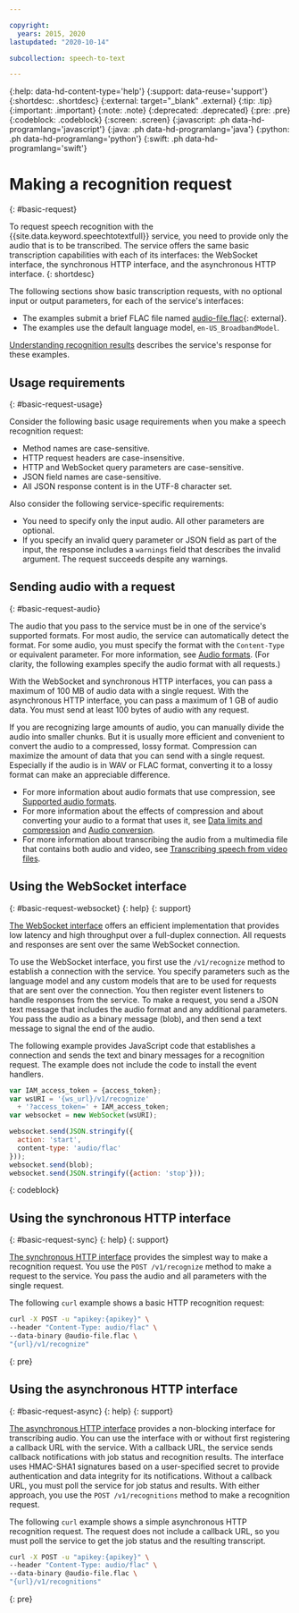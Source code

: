 ```yaml
---

copyright:
  years: 2015, 2020
lastupdated: "2020-10-14"

subcollection: speech-to-text

---
```


{:help: data-hd-content-type='help'}
{:support: data-reuse='support'}
{:shortdesc: .shortdesc}
{:external: target="_blank" .external}
{:tip: .tip}
{:important: .important}
{:note: .note}
{:deprecated: .deprecated}
{:pre: .pre}
{:codeblock: .codeblock}
{:screen: .screen}
{:javascript: .ph data-hd-programlang='javascript'}
{:java: .ph data-hd-programlang='java'}
{:python: .ph data-hd-programlang='python'}
{:swift: .ph data-hd-programlang='swift'}

# Making a recognition request
{: #basic-request}

To request speech recognition with the {{site.data.keyword.speechtotextfull}} service, you need to provide only the audio that is to be transcribed. The service offers the same basic transcription capabilities with each of its interfaces: the WebSocket interface, the synchronous HTTP interface, and the asynchronous HTTP interface.
{: shortdesc}

The following sections show basic transcription requests, with no optional input or output parameters, for each of the service's interfaces:

-   The examples submit a brief FLAC file named [audio-file.flac](https://watson-developer-cloud.github.io/doc-tutorial-downloads/speech-to-text/audio-file.flac){: external}.
-   The examples use the default language model, `en-US_BroadbandModel`.

[Understanding recognition results](/docs/speech-to-text?topic=speech-to-text-basic-response) describes the service's response for these examples.

## Usage requirements
{: #basic-request-usage}

Consider the following basic usage requirements when you make a speech recognition request:

-   Method names are case-sensitive.
-   HTTP request headers are case-insensitive.
-   HTTP and WebSocket query parameters are case-sensitive.
-   JSON field names are case-sensitive.
-   All JSON response content is in the UTF-8 character set.

Also consider the following service-specific requirements:

-   You need to specify only the input audio. All other parameters are optional.
-   If you specify an invalid query parameter or JSON field as part of the input, the response includes a `warnings` field that describes the invalid argument. The request succeeds despite any warnings.

## Sending audio with a request
{: #basic-request-audio}

The audio that you pass to the service must be in one of the service's supported formats. For most audio, the service can automatically detect the format. For some audio, you must specify the format with the `Content-Type` or equivalent parameter. For more information, see [Audio formats](/docs/speech-to-text?topic=speech-to-text-audio-formats). (For clarity, the following examples specify the audio format with all requests.)

With the WebSocket and synchronous HTTP interfaces, you can pass a maximum of 100 MB of audio data with a single request. With the asynchronous HTTP interface, you can pass a maximum of 1 GB of audio data. You must send at least 100 bytes of audio with any request.

If you are recognizing large amounts of audio, you can manually divide the audio into smaller chunks. But it is usually more efficient and convenient to convert the audio to a compressed, lossy format. Compression can maximize the amount of data that you can send with a single request. Especially if the audio is in WAV or FLAC format, converting it to a lossy format can make an appreciable difference.

-   For more information about audio formats that use compression, see [Supported audio formats](/docs/speech-to-text?topic=speech-to-text-audio-formats#formats).
-   For more information about the effects of compression and about converting your audio to a format that uses it, see [Data limits and compression](/docs/speech-to-text?topic=speech-to-text-audio-formats#limits) and [Audio conversion](/docs/speech-to-text?topic=speech-to-text-audio-formats#conversion).
-   For more information about transcribing the audio from a multimedia file that contains both audio and video, see [Transcribing speech from video files](/docs/speech-to-text?topic=speech-to-text-audio-formats#videoFiles).

## Using the WebSocket interface
{: #basic-request-websocket}
{: help}
{: support}

[The WebSocket interface](/docs/speech-to-text?topic=speech-to-text-websockets) offers an efficient implementation that provides low latency and high throughput over a full-duplex connection. All requests and responses are sent over the same WebSocket connection.

To use the WebSocket interface, you first use the `/v1/recognize` method to establish a connection with the service. You specify parameters such as the language model and any custom models that are to be used for requests that are sent over the connection. You then register event listeners to handle responses from the service. To make a request, you send a JSON text message that includes the audio format and any additional parameters. You pass the audio as a binary message (blob), and then send a text message to signal the end of the audio.

The following example provides JavaScript code that establishes a connection and sends the text and binary messages for a recognition request. The example does not include the code to install the event handlers.

```javascript
var IAM_access_token = {access_token};
var wsURI = '{ws_url}/v1/recognize'
  + '?access_token=' + IAM_access_token;
var websocket = new WebSocket(wsURI);

websocket.send(JSON.stringify({
  action: 'start',
  content-type: 'audio/flac'
}));
websocket.send(blob);
websocket.send(JSON.stringify({action: 'stop'}));
```
{: codeblock}

## Using the synchronous HTTP interface
{: #basic-request-sync}
{: help}
{: support}

[The synchronous HTTP interface](/docs/speech-to-text?topic=speech-to-text-http) provides the simplest way to make a recognition request. You use the `POST /v1/recognize` method to make a request to the service. You pass the audio and all parameters with the single request.

The following `curl` example shows a basic HTTP recognition request:

```bash
curl -X POST -u "apikey:{apikey}" \
--header "Content-Type: audio/flac" \
--data-binary @audio-file.flac \
"{url}/v1/recognize"
```
{: pre}

## Using the asynchronous HTTP interface
{: #basic-request-async}
{: help}
{: support}

[The asynchronous HTTP interface](/docs/speech-to-text?topic=speech-to-text-async) provides a non-blocking interface for transcribing audio. You can use the interface with or without first registering a callback URL with the service. With a callback URL, the service sends callback notifications with job status and recognition results. The interface uses HMAC-SHA1 signatures based on a user-specified secret to provide authentication and data integrity for its notifications. Without a callback URL, you must poll the service for job status and results. With either approach, you use the `POST /v1/recognitions` method to make a recognition request.

The following `curl` example shows a simple asynchronous HTTP recognition request. The request does not include a callback URL, so you must poll the service to get the job status and the resulting transcript.

```bash
curl -X POST -u "apikey:{apikey}" \
--header "Content-Type: audio/flac" \
--data-binary @audio-file.flac \
"{url}/v1/recognitions"
```
{: pre}
